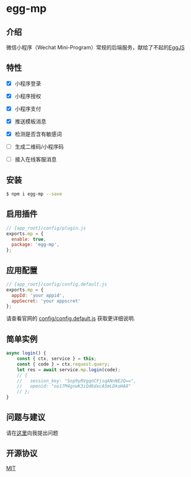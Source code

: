 # egg-mp

## 介绍
微信小程序（Wechat Mini-Program）常规的后端服务，献给了不起的[EggJS](https://eggjs.org/zh-cn/)

## 特性
- [X] 小程序登录
- [X] 小程序授权
- [X] 小程序支付
- [X] 推送模板消息
- [X] 检测是否含有敏感词
- [ ] 生成二维码/小程序码
- [ ] 接入在线客服消息


## 安装

```bash
$ npm i egg-mp --save
```

## 启用插件

```js
// {app_root}/config/plugin.js
exports.mp = {
  enable: true,
  package: 'egg-mp',
};
```

## 应用配置

```js
// {app_root}/config/config.default.js
exports.mp = {
  appId: 'your appid', 
  appSecret: 'your appscret'
};
```

请查看官网的 [config/config.default.js](config/config.default.js) 获取更详细说明.

## 简单实例

```javascript
async login() {
    const { ctx, service } = this;
    const { code } = ctx.request.query;
    let res = await service.mp.login(code);
    // {
    //   session_key: "Sop9yRVgqnCFjsqANnNE2Q==",
    //   openid: "oo17M4gnwK3iQd6dxcA5mLDkoHA8"
    // };
}
```

## 问题与建议

请在[这里](https://github.com/unclexiao/egg-mp/issues)向我提出问题

## 开源协议

[MIT](LICENSE)

